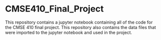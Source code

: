 # CMSE410_Final_Project
This repository contains a jupyter notebook containing all of the code for the CMSE 410 final project. 
This repository also contains the data files that were imported to the jupyter notebook and used in the project.
